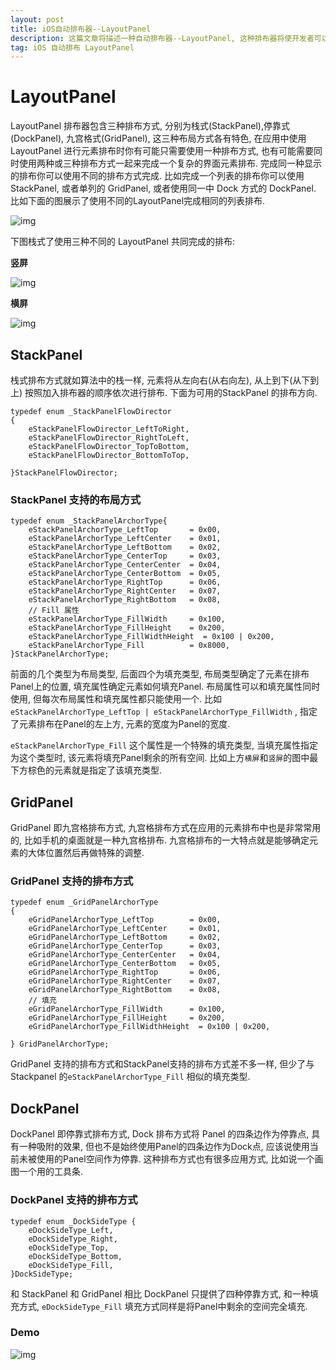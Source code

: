 ```yaml
---
layout: post
title: iOS自动排布器--LayoutPanel
description: 这篇文章将描述一种自动排布器--LayoutPanel, 这种排布器将使开发者可以通过代码的方式完成界面元素的排布, 相对于 iOS 原生的自动排布方式, LayoutPanel 会有很多优势. 
tag: iOS 自动排布 LayoutPanel
---
```


# LayoutPanel
LayoutPanel 排布器包含三种排布方式, 分别为栈式(StackPanel),停靠式(DockPanel), 九宫格式(GridPanel), 这三种布局方式各有特色, 在应用中使用 LayoutPanel 进行元素排布时你有可能只需要使用一种排布方式, 也有可能需要同时使用两种或三种排布方式一起来完成一个复杂的界面元素排布. 完成同一种显示的排布你可以使用不同的排布方式完成. 比如完成一个列表的排布你可以使用 StackPanel, 或者单列的 GridPanel, 或者使用同一中 Dock 方式的 DockPanel. 比如下面的图展示了使用不同的LayoutPanel完成相同的列表排布.

![img](http://farm8.staticflickr.com/7332/10488276874_ed0774571d.jpg)

下图栈式了使用三种不同的 LayoutPanel 共同完成的排布:

**竖屏**

![img](http://farm4.staticflickr.com/3814/10424358723_1a98e1f271.jpg)

**横屏**

![img](http://farm8.staticflickr.com/7452/10424214796_0f325478d6.jpg)
 


## StackPanel
栈式排布方式就如算法中的栈一样, 元素将从左向右(从右向左), 从上到下(从下到上) 按照加入排布器的顺序依次进行排布.
下面为可用的StackPanel 的排布方向.

```
typedef enum _StackPanelFlowDirector
{
    eStackPanelFlowDirector_LeftToRight,
    eStackPanelFlowDirector_RightToLeft,
    eStackPanelFlowDirector_TopToBottom,
    eStackPanelFlowDirector_BottomToTop,
    
}StackPanelFlowDirector;
```

### StackPanel 支持的布局方式

```
typedef enum _StackPanelArchorType{
    eStackPanelArchorType_LeftTop       = 0x00,
    eStackPanelArchorType_LeftCenter    = 0x01,
    eStackPanelArchorType_LeftBottom    = 0x02,
    eStackPanelArchorType_CenterTop     = 0x03,
    eStackPanelArchorType_CenterCenter  = 0x04,
    eStackPanelArchorType_CenterBottom  = 0x05,
    eStackPanelArchorType_RightTop      = 0x06,
    eStackPanelArchorType_RightCenter   = 0x07,
    eStackPanelArchorType_RightBottom   = 0x08,    
    // Fill 属性
    eStackPanelArchorType_FillWidth     = 0x100, 
    eStackPanelArchorType_FillHeight    = 0x200,
    eStackPanelArchorType_FillWidthHeight  = 0x100 | 0x200,
    eStackPanelArchorType_Fill          = 0x8000,
}StackPanelArchorType;

```

前面的几个类型为布局类型, 后面四个为填充类型, 布局类型确定了元素在排布Panel上的位置, 填充属性确定元素如何填充Panel. 布局属性可以和填充属性同时使用, 但每次布局属性和填充属性都只能使用一个.
比如 `eStackPanelArchorType_LeftTop | eStackPanelArchorType_FillWidth` , 指定了元素排布在Panel的左上方, 元素的宽度为Panel的宽度.

`eStackPanelArchorType_Fill` 这个属性是一个特殊的填充类型, 当填充属性指定为这个类型时, 该元素将填充Panel剩余的所有空间. 比如上方`横屏`和`竖屏`的图中最下方棕色的元素就是指定了该填充类型.

## GridPanel
GridPanel 即九宫格排布方式, 九宫格排布方式在应用的元素排布中也是非常常用的, 比如手机的桌面就是一种九宫格排布. 九宫格排布的一大特点就是能够确定元素的大体位置然后再做特殊的调整.

### GridPanel 支持的排布方式

```
typedef enum _GridPanelArchorType
{
    eGridPanelArchorType_LeftTop        = 0x00,
    eGridPanelArchorType_LeftCenter     = 0x01,
    eGridPanelArchorType_LeftBottom     = 0x02,
    eGridPanelArchorType_CenterTop      = 0x03,
    eGridPanelArchorType_CenterCenter   = 0x04,
    eGridPanelArchorType_CenterBottom   = 0x05,
    eGridPanelArchorType_RightTop       = 0x06,
    eGridPanelArchorType_RightCenter    = 0x07,
    eGridPanelArchorType_RightBottom    = 0x08,
    // 填充
    eGridPanelArchorType_FillWidth      = 0x100,
    eGridPanelArchorType_FillHeight     = 0x200,
    eGridPanelArchorType_FillWidthHeight  = 0x100 | 0x200,
    
} GridPanelArchorType;
```

GridPanel 支持的排布方式和StackPanel支持的排布方式差不多一样, 但少了与Stackpanel 的`eStackPanelArchorType_Fill` 相似的填充类型.

## DockPanel
DockPanel 即停靠式排布方式, Dock 排布方式将 Panel 的四条边作为停靠点, 具有一种吸附的效果, 但也不是始终使用Panel的四条边作为Dock点, 应该说使用当前未被使用的Panel空间作为停靠. 这种排布方式也有很多应用方式, 比如说一个画图一个用的工具条.


### DockPanel 支持的排布方式

```
typedef enum _DockSideType {
    eDockSideType_Left,
    eDockSideType_Right,
    eDockSideType_Top,
    eDockSideType_Bottom,
    eDockSideType_Fill,
}DockSideType;
```

和 StackPanel 和 GridPanel 相比 DockPanel 只提供了四种停靠方式, 和一种填充方式,  `eDockSideType_Fill` 填充方式同样是将Panel中剩余的空间完全填充. 


### Demo

![img](http://farm4.staticflickr.com/3769/10488943405_e87320f41e.jpg)







 








